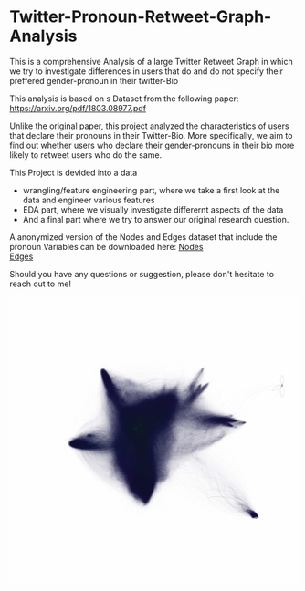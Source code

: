 # Twitter-Pronoun-Retweet-Graph-Analysis
This is a comprehensive Analysis of a large Twitter Retweet Graph in which we try to investigate differences in users that do and do not specify their preffered gender-pronoun in their twitter-Bio

This analysis is based on s Dataset from the following paper:
https://arxiv.org/pdf/1803.08977.pdf

Unlike the original paper, this project analyzed the characteristics of users that declare their pronouns in their Twitter-Bio.
More specifically, we aim to find out  whether users who declare their gender-pronouns in their bio more likely to retweet users who do the same.

This Project is devided into a data 
- wrangling/feature engineering part, where we take a first look at the data and engineer various features
- EDA part, where we visually investigate differernt aspects of the data
- And a final part where we try to answer our original research question.

A anonymized version of the Nodes and Edges dataset that include the pronoun Variables can be downloaded here:
[Nodes](https://drive.google.com/open?id=1sjmBlMgqrNDL4HCySr-x_FpNNa-ciSnk)  
[Edges](https://drive.google.com/file/d/13I7V2NsWmdQNAzcrCdTQgmNs1U7txVf0/view?usp=sharing)  

Should you have any questions or suggestion, please don't hesitate to reach out to me!

![alt text](<Graph_Image_sm.jpg>)

